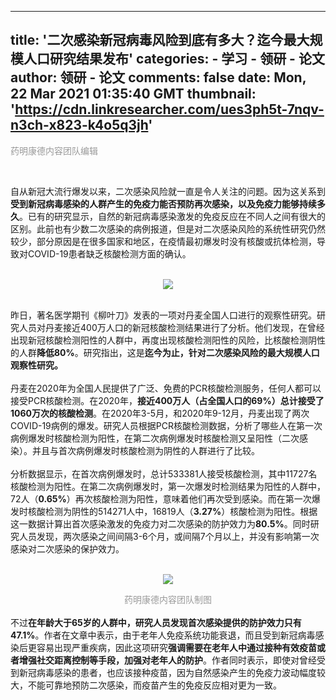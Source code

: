 
---
title: '二次感染新冠病毒风险到底有多大？迄今最大规模人口研究结果发布'
categories: 
    - 学习
    - 领研 - 论文
author: 领研 - 论文
comments: false
date: Mon, 22 Mar 2021 01:35:40 GMT
thumbnail: 'https://cdn.linkresearcher.com/ues3ph5t-7nqv-n3ch-x823-k4o5q3jh'
---

<div>   
<p><font style="font-size:14px; color:rgb(153, 153, 153);">药明康德内容团队编辑</font></p><p><br></p><section>自从新冠大流行爆发以来，二次感染风险就一直是令人关注的问题。因为这关系到<strong>受到新冠病毒感染的人群产生的免疫力能否预防再次感染，以及免疫力能够持续多久</strong>。已有的研究显示，自然的新冠病毒感染激发的免疫反应在不同人之间有很大的区别。此前也有少数二次感染的病例报道，但是对二次感染风险的系统性研究仍然较少，部分原因是在很多国家和地区，在疫情最初爆发时没有核酸或抗体检测，导致对COVID-19患者缺乏核酸检测方面的确认。</section><section><br></section><p style="text-align:center;"><img src="https://cdn.linkresearcher.com/ues3ph5t-7nqv-n3ch-x823-k4o5q3jh" referrerpolicy="no-referrer"></p><section><br></section><section>昨日，著名医学期刊《柳叶刀》发表的一项对丹麦全国人口进行的观察性研究。研究人员对丹麦接近400万人口的新冠核酸检测结果进行了分析。他们发现，在曾经出现新冠核酸检测阳性的人群中，再度出现核酸检测阳性的风险，比核酸检测阴性的人群<strong>降低80%</strong>。研究指出，这是<strong>迄今为止，针对二次感染风险的最大规模人口观察性研究。</strong></section><section><br></section><section>丹麦在2020年为全国人民提供了广泛、免费的PCR核酸检测服务，任何人都可以接受PCR核酸检测。在2020年，<strong>接近400万人（占全国人口的69%）总计接受了1060万次的核酸检测</strong>。在2020年3-5月，和2020年9-12月，丹麦出现了两次COVID-19病例的爆发。研究人员根据PCR核酸检测数据，分析了哪些人在第一次病例爆发时核酸检测为阳性，在第二次病例爆发时核酸检测又呈阳性（二次感染）。并且与首次病例爆发时核酸检测为阴性的人群进行了比较。</section><section><br></section><section>分析数据显示，在首次病例爆发时，总计533381人接受核酸检测，其中11727名核酸检测为阳性。在第二次病例爆发时，第一次爆发时检测结果为阳性的人群中，72人（<strong>0.65%</strong>）再次核酸检测为阳性，意味着他们再次受到感染。而在第一次爆发时核酸检测为阴性的514271人中，16819人（<strong>3.27%</strong>）核酸检测为阳性。根据这一数据计算出首次感染激发的免疫力对二次感染的防护效力为<strong>80.5%</strong>。同时研究人员发现，两次感染之间间隔3-6个月，或间隔7个月以上，并没有影响第一次感染对二次感染的保护效力。</section><section><br></section><p style="text-align:center;"><img src="https://cdn.linkresearcher.com/y1z94wp5-k0xy-qi1r-oldv-dvh6c9zb" referrerpolicy="no-referrer"></p><section style="text-align:center;"><font style="font-size:14px; color:rgb(153, 153, 153);">药明康德内容团队制图</font><br></section><section><br></section><section>不过<strong>在年龄大于65岁的人群中，研究人员发现首次感染提供的防护效力只有47.1%</strong>。作者在文章中表示，由于老年人免疫系统功能衰退，而且受到新冠病毒感染后更容易出现严重疾病，因此这项研究<strong>强调需要在老年人中通过接种有效疫苗或者增强社交距离控制等手段，加强对老年人的防护</strong>。作者同时表示，即使对曾经受到新冠病毒感染的患者，也应该接种疫苗，因为自然感染产生的免疫力波动幅度较大，不能可靠地预防二次感染，而疫苗产生的免疫反应相对更为一致。</section>  
</div>
            